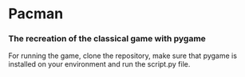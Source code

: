 # Pacman
### The recreation of the classical game with pygame
For running the game, clone the repository, make sure that pygame is installed on your environment and run the script.py file.
